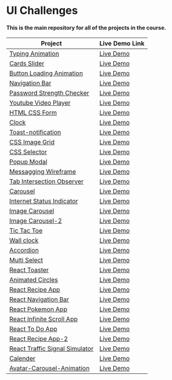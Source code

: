 # UI Challenges    
 
#### This is the main repository for all of the projects in the course.

| Project                                                                                                             | Live Demo Link                                                       |
| ------------------------------------------------------------------------------------------------------------------- | -------------------------------------------------------------------- |
| [Typing Animation](https://github.com/jpranays/UI-challenges/tree/master/typing-animation)                   | [Live Demo](https://jpranays-typing-animation.netlify.app/)          |
| [Cards Slider](https://github.com/jpranays/UI-challenges/tree/master/cards-slider)                           | [Live Demo](https://jpranays-cards-slider.netlify.app/)              |
| [Button Loading Animation](https://github.com/jpranays/UI-challenges/tree/master/button-loading-animation)   | [Live Demo](https://jpranays-button-loading-animation.netlify.app/)  |
| [Navigation Bar](https://github.com/jpranays/UI-challenges/tree/master/navigation-bar)                       | [Live Demo](https://jpranays-navigation-bar.netlify.app/)            |
| [Password Strength Checker](https://github.com/jpranays/UI-challenges/tree/master/password-strength-checker) | [Live Demo](https://jpranays-password-strength-checker.netlify.app/) |
| [Youtube Video Player](https://github.com/jpranays/UI-challenges/tree/master/youtube-video-player)           | [Live Demo](https://jpranays-youtube-video-player.netlify.app/)      |
| [HTML CSS Form](https://github.com/jpranays/UI-challenges/tree/master/html-css-form)                         | [Live Demo](https://jpranays-html-css-form.netlify.app/)             |
| [Clock](https://github.com/jpranays/UI-challenges/tree/master/clock)                                         | [Live Demo](https://jpranays-clock.netlify.app/)                     |
| [Toast-notification](https://github.com/jpranays/UI-challenges/tree/master/toast-notification)               | [Live Demo](https://jpranays-toast-notification.netlify.app/)        |
| [CSS Image Grid](https://github.com/jpranays/UI-challenges/tree/master/css-image-grid)                       | [Live Demo](https://jpranays-css-image-grid.netlify.app/)            |
| [CSS Selector](https://github.com/jpranays/UI-challenges/tree/master/css-selector)                         | [Live Demo](https://jpranays-css-selector.netlify.app/)              |
| [Popup Modal](https://github.com/jpranays/UI-challenges/tree/master/popup%20modal%20box)                     | [Live Demo](https://jpranays-popup-modal.netlify.app/)               |
| [Messagging Wireframe](https://github.com/jpranays/UI-challenges/tree/master/messaging-wireframe)            | [Live Demo](https://jpranays-messaging-wireframe.netlify.app/)       |
| [Tab Intersection Observer](https://github.com/jpranays/UI-challenges/tree/master/tab-intersection-observer) | [Live Demo](https://jpranays-tab-intersection-observer.netlify.app/) |
| [Carousel](https://github.com/jpranays/UI-challenges/tree/master/Carousel)                                   | [Live Demo](https://jpranays-carousel.netlify.app/)                  |
| [Internet Status Indicator](https://github.com/jpranays/UI-challenges/tree/master/Internet-status-indicator) | [Live Demo](https://jpranays-internet-status-indicator.netlify.app/) |
| [Image Carousel](https://github.com/jpranays/UI-challenges/tree/master/image-carousel) | [Live Demo](https://jpranays-image-carousel.netlify.app/) |
| [Image Carousel-2](https://github.com/jpranays/UI-challenges/tree/master/Image-carousel-2) | [Live Demo](https://jpranays-image-carousel-2.netlify.app) |
| [Tic Tac Toe](https://github.com/jpranays/UI-challenges/tree/master/tic-tac-toe) | [Live Demo](https://jpranays-tic-tac-toe.netlify.app/) |
| [Wall clock](https://github.com/jpranays/UI-challenges/tree/master/wall-clock) | [Live Demo](https://jpranays-wall-clock.netlify.app/) |
| [Accordion](https://github.com/jpranays/UI-challenges/tree/master/accordion) | [Live Demo](https://jpranays-accordion.netlify.app/) |
| [Multi Select](https://github.com/jpranays/UI-challenges/tree/master/multi-select) | [Live Demo](https://jpranays-multi-select.netlify.app/) |
| [React Toaster](https://github.com/jpranays/UI-challenges/tree/master/react-toaster) | [Live Demo](https://jpranays-react-toaster.netlify.app/) |
| [Animated Circles](https://github.com/jpranays/UI-challenges/tree/master/animated-circles) | [Live Demo](https://jpranays-animated-circles.netlify.app/) |
| [React Recipe App](https://github.com/jpranays/react-recipe-web-app) | [Live Demo](https://jpranays-react-recipe-web-app.netlify.app/) |
| [React Navigation Bar](https://github.com/jpranays/REACT_Navigation_bar_animation) | [Live Demo](https://jpranays-react-navbar-animation.netlify.app/) |
| [React Pokemon App](https://github.com/jpranays/REACT_pokemon_app) | [Live Demo](https://jpranays-react-pokemon-app.netlify.app/) |
| [React Infinite Scroll App](https://github.com/jpranays/React-Infinite-Scroll-App) | [Live Demo](https://jpranays-react-infinite-scroll.netlify.app/) |
| [React To Do App](https://github.com/jpranays/React-TO-DO-App) | [Live Demo](https://jpranays-react-todo-app.netlify.app/) |
| [React Recipe App-2](https://github.com/jpranays/React-Recipe-App) | [Live Demo](https://jpranays-recipe-app.netlify.app/) |
| [React Traffic Signal Simulator](https://github.com/jpranays/UI-challenges/tree/master/traffic-signal-simulator) | [Live Demo](https://jpranays-traffic-signal-simulator.netlify.app/) |
| [Calender](https://github.com/jpranays/UI-challenges/tree/master/Calender) | [Live Demo](https://jpranays-calender.netlify.app/) |
| [Avatar-Carousel-Animation](https://github.com/jpranays/UI-challenges/tree/master/avatar-corousel-animation) | [Live Demo](https://jpranays-Avatar-Carousel-Animation.netlify.app/) |

